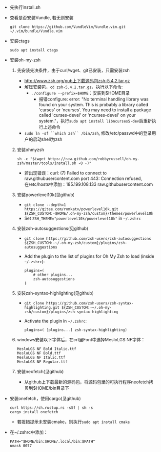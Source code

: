 - 先执行install.sh
- 查看是否安装Vundle, 若无则安装

  `git clone https://github.com/VundleVim/Vundle.vim.git ~/.vim/bundle/Vundle.vim`

- 安装ctags

  `sudo apt install ctags`

- 安装oh-my-zsh

  1. 先安装先决条件，由于curl/wget、git已安装，只需安装zsh

     - http://www.zsh.org/pub上下载源码包zsh-5.4.2.tar.gz
     - 解压安装包，`cd zsh-5.4.2.tar.gz`，执行以下命令:
       - `./configure --prefix=$HOME`：安装到$HOME目录
         - 报错configure: error: "No terminal handling library was found on your system. This is probably a library called 'curses' or 'ncurses'. You may need to install a package called 'curses-devel' or 'ncurses-devel' on your system."，执行`sudo apt install libncurses5-dev`后重新执行上述命令
     - `sudo ln -sf ``which zsh`` /bin/zsh`, 修改/etc/passwd中的登录用户的启动shell为zsh

  2. 安装ohmyzsh

     `sh -c "$(wget https://raw.github.com/robbyrussell/oh-my-zsh/master/tools/install.sh -O -)"`

     - 若出现错误：curl: (7) Failed to connect to raw.githubusercontent.com port 443: Connection refused,  在/etc/hosts中添加：185.199.108.133 raw.githubusercontent.com

  3. 安装powerlevel10k(见github)

     - `git clone --depth=1 https://gitee.com/romkatv/powerlevel10k.git ${ZSH_CUSTOM:-$HOME/.oh-my-zsh/custom}/themes/powerlevel10k`
     - Set `ZSH_THEME="powerlevel10k/powerlevel10k"` in `~/.zshrc`

  4. 安装zsh-autosuggestions(见github)

     - `git clone https://github.com/zsh-users/zsh-autosuggestions ${ZSH_CUSTOM:-~/.oh-my-zsh/custom}/plugins/zsh-autosuggestions`

     - Add the plugin to the list of plugins for Oh My Zsh to load (inside `~/.zshrc`):

       ```
       plugins=( 
           # other plugins...
           zsh-autosuggestions
       )
       ```

  5. 安装zsh-syntax-highlighting(见github)

     - `git clone https://github.com/zsh-users/zsh-syntax-highlighting.git ${ZSH_CUSTOM:-~/.oh-my-zsh/custom}/plugins/zsh-syntax-highlighting`

     - Activate the plugin in `~/.zshrc`:

       ```
       plugins=( [plugins...] zsh-syntax-highlighting)
       ```

  6. windows安装以下字体后，在crt里Font中选择MesloLGS NF字体：

     ```
     MesloLGS NF Bold Italic.ttf
     MesloLGS NF Bold.ttf
     MesloLGS NF Italic.ttf
     MesloLGS NF Regular.ttf
     ```

  7. 安装neofetch(见github)

     - 从github上下载最新的源码包，将源码包里的可执行程序neofetch拷贝到$HOME/bin目录下

- 安装onefetch，使用cargo(见github)

  ```
  curl https://sh.rustup.rs -sSf | sh -s
  cargo install onefetch
  ```

  - 若报错提示未安装cmake，则执行`sudo apt install cmake`

- 在~/.zshrc中添加：

  ```
  PATH="$HOME/bin:$HOME/.local/bin:$PATH"
  umask 0077
  ```

